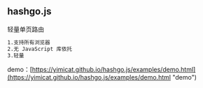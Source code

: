 ## hashgo.js
轻量单页路由<br />
```bash
1.支持所有浏览器
2.无 JavaScript 库依托
3.轻量
```

demo：[https://yimicat.github.io/hashgo.js/examples/demo.html](https://yimicat.github.io/hashgo.js/examples/demo.html "demo")<br /><br />

